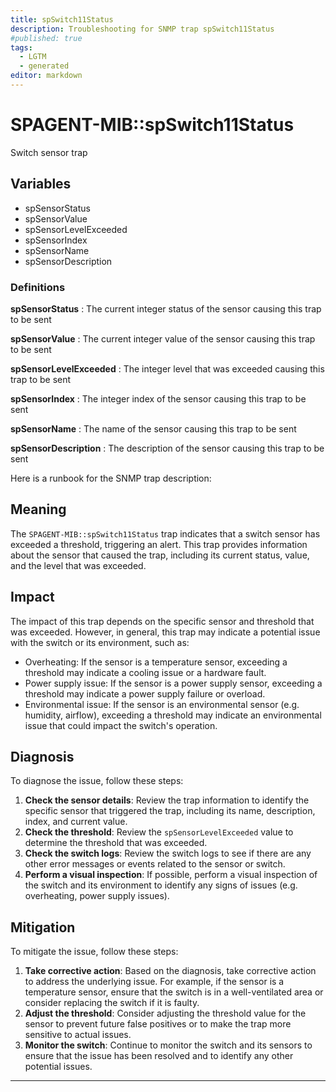 ```yaml
---
title: spSwitch11Status
description: Troubleshooting for SNMP trap spSwitch11Status
#published: true
tags:
  - LGTM
  - generated
editor: markdown
---
```


# SPAGENT-MIB::spSwitch11Status 

Switch sensor trap 


## Variables


  - spSensorStatus
  - spSensorValue
  - spSensorLevelExceeded
  - spSensorIndex
  - spSensorName
  - spSensorDescription 

### Definitions 


**spSensorStatus** 
: The current integer status of the sensor causing this trap to be sent 

**spSensorValue** 
: The current integer value of the sensor causing this trap to be sent 

**spSensorLevelExceeded** 
: The integer level that was exceeded causing this trap to be sent 

**spSensorIndex** 
: The integer index of the sensor causing this trap to be sent 

**spSensorName** 
: The name of the sensor causing this trap to be sent 

**spSensorDescription** 
: The description of the sensor causing this trap to be sent 


Here is a runbook for the SNMP trap description:

## Meaning

The `SPAGENT-MIB::spSwitch11Status` trap indicates that a switch sensor has exceeded a threshold, triggering an alert. This trap provides information about the sensor that caused the trap, including its current status, value, and the level that was exceeded.

## Impact

The impact of this trap depends on the specific sensor and threshold that was exceeded. However, in general, this trap may indicate a potential issue with the switch or its environment, such as:

* Overheating: If the sensor is a temperature sensor, exceeding a threshold may indicate a cooling issue or a hardware fault.
* Power supply issue: If the sensor is a power supply sensor, exceeding a threshold may indicate a power supply failure or overload.
* Environmental issue: If the sensor is an environmental sensor (e.g. humidity, airflow), exceeding a threshold may indicate an environmental issue that could impact the switch's operation.

## Diagnosis

To diagnose the issue, follow these steps:

1. **Check the sensor details**: Review the trap information to identify the specific sensor that triggered the trap, including its name, description, index, and current value.
2. **Check the threshold**: Review the `spSensorLevelExceeded` value to determine the threshold that was exceeded.
3. **Check the switch logs**: Review the switch logs to see if there are any other error messages or events related to the sensor or switch.
4. **Perform a visual inspection**: If possible, perform a visual inspection of the switch and its environment to identify any signs of issues (e.g. overheating, power supply issues).

## Mitigation

To mitigate the issue, follow these steps:

1. **Take corrective action**: Based on the diagnosis, take corrective action to address the underlying issue. For example, if the sensor is a temperature sensor, ensure that the switch is in a well-ventilated area or consider replacing the switch if it is faulty.
2. **Adjust the threshold**: Consider adjusting the threshold value for the sensor to prevent future false positives or to make the trap more sensitive to actual issues.
3. **Monitor the switch**: Continue to monitor the switch and its sensors to ensure that the issue has been resolved and to identify any other potential issues.
---




